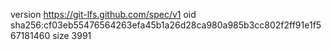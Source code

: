 version https://git-lfs.github.com/spec/v1
oid sha256:cf03eb55476564263efa45b1a26d28ca980a985b3cc802f2ff91e1f567181460
size 3991
